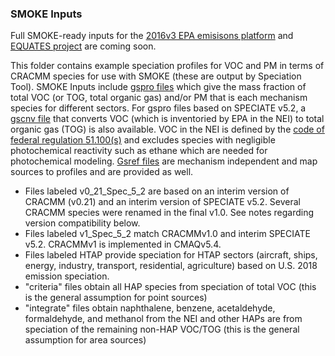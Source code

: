 ### SMOKE Inputs

Full SMOKE-ready inputs for the [2016v3 EPA emisisons platform](https://www.epa.gov/air-emissions-modeling/2016v3-platform) and [EQUATES project](https://www.epa.gov/cmaq/equates) are coming soon.

This folder contains example speciation profiles for VOC and PM in terms of CRACMM species for use with SMOKE (these are output by Speciation Tool). SMOKE Inputs include [gspro files](https://www.cmascenter.org/smoke/documentation/2.1/html/ch08s05s02.html) which give the mass fraction of total VOC (or TOG, total organic gas) and/or PM that is each mechanism species for different sectors. 
  For gspro files based on SPECIATE v5.2, a [gscnv file](https://www.cmascenter.org/smoke/documentation/2.1/html/ch08s05.html#sect_input_gscnv) that converts VOC (which is inventoried by EPA in the NEI) to total organic gas (TOG) is also available.  VOC in the NEI is defined by the [code of federal regulation 51.100(s)](https://www.govinfo.gov/content/pkg/CFR-2019-title40-vol2/xml/CFR-2019-title40-vol2-part51.xml#seqnum51.100) and excludes species with negligible photochemical reactivity such as ethane which are needed for photochemical modeling. [Gsref files](https://www.cmascenter.org/smoke/documentation/2.5/html/ch08s05s04.html) are mechanism independent and map sources to profiles and are provided as well.
  - Files labeled v0_21_Spec_5_2 are based on an interim version of CRACMM (v0.21) and an interim version of SPECIATE v5.2. Several CRACMM species were renamed in the final v1.0. See notes regarding version compatibility below.
  - Files labeled v1_Spec_5_2 match CRACMMv1.0 and interim SPECIATE v5.2. CRACMMv1 is implemented in CMAQv5.4.
  - Files labeled HTAP provide speciation for HTAP sectors (aircraft, ships, energy, industry, transport, residential, agriculture) based on U.S. 2018 emission speciation.
  - "criteria" files obtain all HAP species from speciation of total VOC (this is the general assumption for point sources)
  - "integrate" files obtain naphthalene, benzene, acetaldehyde, formaldehyde, and methanol from the NEI and other HAPs are from speciation of the remaining non-HAP VOC/TOG (this is the general assumption for area sources)